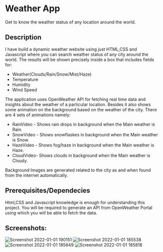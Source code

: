 # Weather App
Get to know the weather status of any location around the world.

## Description
I have build a dynamic weather website using just HTML,CSS and Javascript where you can search weather status of any city around the world. The results will be shown precisely inside a box that includes fields for:
* Weather(Clouds/Rain/Snow/Mist/Haze)
* Temperature 
* Humidity
* Wind Speed

The application uses OpenWeather API for fetching real time data and insights about the weather of a particular location.
Besides it also shows some animation on the background based on the weather of the city. There are 4 sets of animations namely:
* RainVideo - Shows rain drops in background when the Main weather is Rain.
* SnowVideo - Shows snowflaskes in background when the Main weather is Snow.
* HazeVideo - Shows fog/haze in background when the Main weather is Haze.
* CloudVideo- Shows clouds in background when the Main weather is Cloudy.

Background Images are generated related to the city as and when found from the internet automatically.
## Prerequisites/Dependecies
Html,CSS and Javascript knowledge is enough for understanding this project. You will be required to generate an API from OpenWeather Portal using which you will be able to fetch the data.

## Screenshots:


![Screenshot 2022-01-01 190151](https://user-images.githubusercontent.com/92089364/147852944-0a977856-8702-48a5-91b9-2aaa903757b4.png)
![Screenshot 2022-01-01 185538](https://user-images.githubusercontent.com/92089364/147852947-ce300f73-2e51-4b8b-abfc-a503e1bee3ab.png)
![Screenshot 2022-01-01 185649](https://user-images.githubusercontent.com/92089364/147852948-3ee90ff4-7b0a-4368-b4ba-b3a14cfbce2c.png)
![Screenshot 2022-01-01 185818](https://user-images.githubusercontent.com/92089364/147852950-73f1a9e8-501f-4b89-97e8-c99ca806e56b.png)

